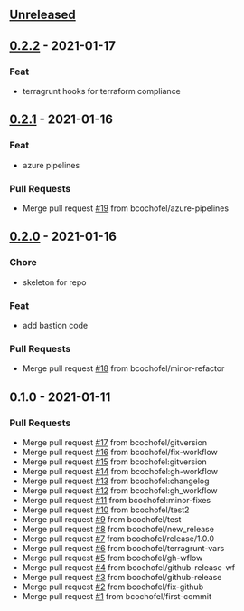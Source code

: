 <a name="unreleased"></a>
## [Unreleased]


<a name="0.2.2"></a>
## [0.2.2] - 2021-01-17
### Feat
- terragrunt hooks for terraform compliance


<a name="0.2.1"></a>
## [0.2.1] - 2021-01-16
### Feat
- azure pipelines

### Pull Requests
- Merge pull request [#19](https://github.com/bcochofel/terragrunt-azure-infrastructure/issues/19) from bcochofel/azure-pipelines


<a name="0.2.0"></a>
## [0.2.0] - 2021-01-16
### Chore
- skeleton for repo

### Feat
- add bastion code

### Pull Requests
- Merge pull request [#18](https://github.com/bcochofel/terragrunt-azure-infrastructure/issues/18) from bcochofel/minor-refactor


<a name="0.1.0"></a>
## 0.1.0 - 2021-01-11
### Pull Requests
- Merge pull request [#17](https://github.com/bcochofel/terragrunt-azure-infrastructure/issues/17) from bcochofel/gitversion
- Merge pull request [#16](https://github.com/bcochofel/terragrunt-azure-infrastructure/issues/16) from bcochofel/fix-workflow
- Merge pull request [#15](https://github.com/bcochofel/terragrunt-azure-infrastructure/issues/15) from bcochofel:gitversion
- Merge pull request [#14](https://github.com/bcochofel/terragrunt-azure-infrastructure/issues/14) from bcochofel:gh-workflow
- Merge pull request [#13](https://github.com/bcochofel/terragrunt-azure-infrastructure/issues/13) from bcochofel:changelog
- Merge pull request [#12](https://github.com/bcochofel/terragrunt-azure-infrastructure/issues/12) from bcochofel:gh_workflow
- Merge pull request [#11](https://github.com/bcochofel/terragrunt-azure-infrastructure/issues/11) from bcochofel:minor-fixes
- Merge pull request [#10](https://github.com/bcochofel/terragrunt-azure-infrastructure/issues/10) from bcochofel/test2
- Merge pull request [#9](https://github.com/bcochofel/terragrunt-azure-infrastructure/issues/9) from bcochofel/test
- Merge pull request [#8](https://github.com/bcochofel/terragrunt-azure-infrastructure/issues/8) from bcochofel/new_release
- Merge pull request [#7](https://github.com/bcochofel/terragrunt-azure-infrastructure/issues/7) from bcochofel/release/1.0.0
- Merge pull request [#6](https://github.com/bcochofel/terragrunt-azure-infrastructure/issues/6) from bcochofel/terragrunt-vars
- Merge pull request [#5](https://github.com/bcochofel/terragrunt-azure-infrastructure/issues/5) from bcochofel/gh-wflow
- Merge pull request [#4](https://github.com/bcochofel/terragrunt-azure-infrastructure/issues/4) from bcochofel/github-release-wf
- Merge pull request [#3](https://github.com/bcochofel/terragrunt-azure-infrastructure/issues/3) from bcochofel/github-release
- Merge pull request [#2](https://github.com/bcochofel/terragrunt-azure-infrastructure/issues/2) from bcochofel/fix-github
- Merge pull request [#1](https://github.com/bcochofel/terragrunt-azure-infrastructure/issues/1) from bcochofel/first-commit


[Unreleased]: https://github.com/bcochofel/terragrunt-azure-infrastructure/compare/0.2.2...HEAD
[0.2.2]: https://github.com/bcochofel/terragrunt-azure-infrastructure/compare/0.2.1...0.2.2
[0.2.1]: https://github.com/bcochofel/terragrunt-azure-infrastructure/compare/0.2.0...0.2.1
[0.2.0]: https://github.com/bcochofel/terragrunt-azure-infrastructure/compare/0.1.0...0.2.0
